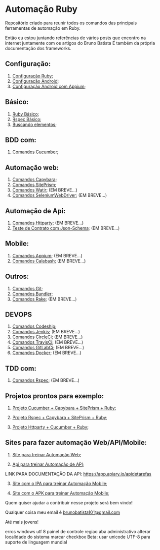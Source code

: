 # Automação Ruby
Repositório criado para reunir todos os comandos das principais ferramentas de automação em Ruby.

Então eu estou juntando referências de vários posts que encontro na internet juntamente com os artigos do Bruno Batista
E também da própria documentação dos frameworks.

## Configuração:

1. [Configuração Ruby](https://github.com/amaxsilva/Automacao_Ruby/blob/master/tests/ConfiguracaoRuby/configuracao_ruby.md);
3. [Configuração Android](https://github.com/amaxsilva/Automacao_Ruby/blob/master/tests/ConfiguracaoAndroid/configuracao_android.md);
4. [Configuração Android com Appium](https://github.com/amaxsilva/instalacao_Appium_Teste_mobile);
## Básico:

1. [Ruby Básico](https://github.com/amaxsilva/Automacao_Ruby/blob/master/tests/Ruby/comandos_ruby.md);
2. [Rspec Básico](https://github.com/amaxsilva/Automacao_Ruby/blob/master/tests/Rspec/comandos_rspec.md);
3. [Buscando elementos](https://github.com/amaxsilva/Search-Element-Ruby);

## BDD com:

1. [Comandos Cucumber](https://github.com/amaxsilva/Automacao_Ruby/blob/master/tests/Cucumber/comandos_cucumber.md);

## Automação web:

1. [Comandos Capybara](https://github.com/amaxsilva/Automacao_Ruby/blob/master/tests/Capybara/comandos_capybara.md);
2. [Comandos SitePrism](https://github.com/amaxsilva/Automacao_Ruby/blob/master/tests/SitePrism/comandos_siteprism.md);
3. [Comandos Watir](https://github.com/amaxsilva/Automacao_Ruby/blob/master/tests/Watir/comandos_watir.md); (EM BREVE...)
4. [Comandos SeleniumWebDriver](https://github.com/amaxsilva/Automacao_Ruby/blob/master/tests/SeleniumWebdriver/comandos_selenium_webdriver.md); (EM BREVE...)

## Automação de Api:

1. [Comandos Httparty](https://github.com/amaxsilva/Automacao_Ruby/blob/master/tests/Httparty/comandos_httparty.md); (EM BREVE...)
2. [Teste de Contrato com Json-Schema](https://github.com/amaxsilva/Automacao_Ruby/blob/master/tests/JsonSchema/comandos_json_schema.md); (EM BREVE...)

## Mobile:

1. [Comandos Appium](https://github.com/amaxsilva/Automacao_Ruby/blob/master/tests/Appium/comandos_appium.md); (EM BREVE...)
2. [Comandos Calabash](https://github.com/amaxsilva/Automacao_Ruby/blob/master/tests/Calabash/comandos_calabash.md); (EM BREVE...)

## Outros:

1. [Comandos Git](https://github.com/amaxsilva/Automacao_Ruby/blob/master/tests/%20Git/comandos_git.md);
2. [Comandos Bundler](https://github.com/amaxsilva/Automacao_Ruby/blob/master/tests/Bundler/01-introducao_bundler.md);
3. [Comandos Rake](https://github.com/amaxsilva/Automacao_Ruby/blob/master/tests/Rake/comandos_rake.md); (EM BREVE...)

## DEVOPS

1. [Comandos Codeship](https://github.com/amaxsilva/Automacao_Ruby/blob/master/tests/Codeship/comandos_codeship.md);
2. [Comandos Jenkis](https://github.com/amaxsilva/Automacao_Ruby/blob/master/tests/Jenkins/comandos_jenkins.md); (EM BREVE...)
3. [Comandos CircleCi](https://github.com/amaxsilva/Automacao_Ruby/blob/master/tests/CircleCi/comandos_circleci.md); (EM BREVE...)
4. [Comandos TravisCi](https://github.com/amaxsilva/Automacao_Ruby/blob/master/tests/Travisci/comandos_travis.md); (EM BREVE...)
5. [Comandos GitLabCi](https://github.com/amaxsilva/Automacao_Ruby/blob/master/tests/Gitlabci/comandos_gitlabci.md); (EM BREVE...)
6. [Comandos Docker](https://github.com/amaxsilva/Automacao_Ruby/blob/master/tests/Docker/comandos_docker.md); (EM BREVE...)

## TDD com:
1. [Comandos Rspec](https://github.com/amaxsilva/Automacao_Ruby/blob/master/tests/Rspec/comandos_rspec.md); (EM BREVE...)

## Projetos prontos para exemplo:

1. [Projeto Cucumber + Capybara + SitePrism + Ruby](https://github.com/amaxsilva/capybara_cucumber);

2. [Projeto Rspec + Capybara + SitePrism + Ruby](https://github.com/amaxsilva/capybara_rspec);

3. [Projeto Httparty + Cucumber + Ruby](https://github.com/amaxsilva/test_api_httparty_cucumber);

## Sites para fazer automação Web/API/Mobile:

1. [Site para treinar Automação Web](https://automacaocombatista.herokuapp.com/);

2. [Api para treinar Automação de API](https://automacaocombatista.herokuapp.com/);

LINK PARA DOCUMENTAÇÃO DA API: https://app.apiary.io/apidetarefas

3. [Site com o IPA para treinar Automação Mobile](https://iosninja.io/ipa-library);

4. [Site com o APK para treinar Automação Mobile](https://apkpure.com/br/app);

Quem quiser ajudar a contribuir nesse projeto será bem vindo!

Qualquer coisa meu email é brunobatista101@gmail.com

Até mais jovens!


erros windows utf 8
painel de controle
regiao
aba administrativo
alterar localidade do sistema
marcar checkbox Beta: usar unicode UTF-8 para suporte de linguagem mundial
